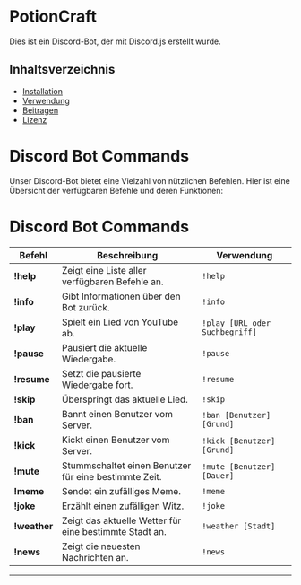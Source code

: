 # PotionCraft

Dies ist ein Discord-Bot, der mit Discord.js erstellt wurde.

## Inhaltsverzeichnis
- [Installation](#installation)
- [Verwendung](#verwendung)
- [Beitragen](#beitragen)
- [Lizenz](#lizenz)

# Discord Bot Commands

Unser Discord-Bot bietet eine Vielzahl von nützlichen Befehlen. Hier ist eine Übersicht der verfügbaren Befehle und deren Funktionen:

# Discord Bot Commands

| Befehl          | Beschreibung                                      | Verwendung                        |
|-----------------|---------------------------------------------------|-----------------------------------|
| **!help**       | Zeigt eine Liste aller verfügbaren Befehle an.    | `!help`                           |
| **!info**       | Gibt Informationen über den Bot zurück.           | `!info`                           |
| **!play**       | Spielt ein Lied von YouTube ab.                   | `!play [URL oder Suchbegriff]`    |
| **!pause**      | Pausiert die aktuelle Wiedergabe.                 | `!pause`                          |
| **!resume**     | Setzt die pausierte Wiedergabe fort.              | `!resume`                         |
| **!skip**       | Überspringt das aktuelle Lied.                    | `!skip`                           |
| **!ban**        | Bannt einen Benutzer vom Server.                  | `!ban [Benutzer] [Grund]`         |
| **!kick**       | Kickt einen Benutzer vom Server.                  | `!kick [Benutzer] [Grund]`        |
| **!mute**       | Stummschaltet einen Benutzer für eine bestimmte Zeit. | `!mute [Benutzer] [Dauer]`    |
| **!meme**       | Sendet ein zufälliges Meme.                       | `!meme`                           |
| **!joke**       | Erzählt einen zufälligen Witz.                    | `!joke`                           |
| **!weather**    | Zeigt das aktuelle Wetter für eine bestimmte Stadt an. | `!weather [Stadt]`           |
| **!news**       | Zeigt die neuesten Nachrichten an.                | `!news`                           |

---
